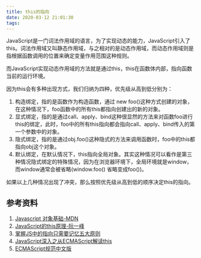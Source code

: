 ```yaml
---
title: this的指向
date: 2020-03-12 21:01:30
tags:
---
```


JavaScript是一门词法作用域的语言，为了实现动态的能力，JavaScript引入了this。词法作用域又叫静态作用域，与之相对的是动态作用域，而动态作用域则是指根据函数调用的位置来确定变量作用范围这种规则。

而JavaScript实现动态作用域的方法就是通过this，this在函数体内部，指向函数当前的运行环境。

因为this会有多种出现方式，我们归纳为四种，优先级从高到低分别为：

1. 构造绑定，指的是函数作为构造函数，通过 new foo()这种方式创建的对象，在这种情况下，foo函数中的所有this都指向创建出的新的对象。
2. 显式绑定，指的是通过call、apply、bind这种很显然的方法来对函数foo进行this的绑定，此时，foo中的所有this指向都会指向call、apply、bind传入的第一个参数中的对象。
3. 隐式绑定，指的是通过obj.foo()这种隐式的方法来调用函数时，foo中的this都指向obj这个对象。
4. 默认绑定，在默认情况下，this指向全局对象。其实这种情况可以看作是第三种情况隐式绑定的特殊情况，因为在浏览器环境下，全局环境就是window，而window通常会被省略(window.foo() 省略变成foo())。

如果以上几种情况出现了冲突，那么按照优先级从高到低的顺序决定this的指向。



## 参考资料

1. [Javascript 对象基础-MDN](https://developer.mozilla.org/zh-CN/docs/Learn/JavaScript/Objects/Basics)
2. [JavaScript的this原理-阮一峰](https://www.ruanyifeng.com/blog/2018/06/javascript-this.html)
3. [掌握JS中的指向只需要记忆五大原则](https://juejin.im/entry/5a20d18af265da43062a9031)
4. [JavaScript深入之从ECMAScript解读this](https://github.com/mqyqingfeng/Blog/issues/7)
5. [ECMAScript规范中文版](http://yanhaijing.com/es5/#80)


